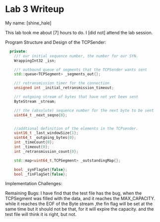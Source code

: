 Lab 3 Writeup
=============

My name: [shine_hale]

This lab took me about [7] hours to do. I [did not] attend the lab session.

Program Structure and Design of the TCPSender:
```c++
  private:
    //! our initial sequence number, the number for our SYN.
    WrappingInt32 _isn;

    //! outbound queue of segments that the TCPSender wants sent
    std::queue<TCPSegment> _segments_out{};

    //! retransmission timer for the connection
    unsigned int _initial_retransmission_timeout;

    //! outgoing stream of bytes that have not yet been sent
    ByteStream _stream;

    //! the (absolute) sequence number for the next byte to be sent
    uint64_t _next_seqno{0};


    //addtional definition of the elements in the TCPsender.
    uint16_t _last_windowSize{1};
    uint64_t _outgoing_bytes{0};
    int _timeCount{0};
    int _timeout{0};
    int _retransmission_count{0};

    std::map<uint64_t,TCPSegment> _outstandingMap{};

    bool _synFlagSet{false};
    bool _finFlagSet{false};
```

Implementation Challenges:

Remaining Bugs:
I have find that the test file has the bug, when the TCPSegment was filled with
the data, and it reaches the MAX_CAPACITY. while it reaches the EOF of the Byte
stream ,the fin flag will be set at the same time but it should not be that, for
it will expire the capacity. and the test file will think it is right, but not.
